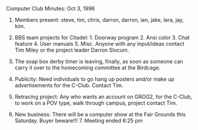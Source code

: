 Computer Club Minutes:  Oct 3, 1996 </p><p>
1.  Members present:  steve, tim, chris, darron, darron,  	ian, jake, lara, jay, kim. </p><p>
2.  BBS team projects for Citadel: 	1. Doorway program  	2. Ansi color 	3. Chat feature 	4. User manuals 	5. Misc.  	Anyone with any input/ideas contact Tim Miley  	or the project leader Darron Slocum. </p><p>
3.  The soap box derby timer is leaving, finally, as soon     as someone can carry it over to the homecoming      committee at the Birdcage. </p><p>
4.  Publicity: 	Need individuals to go hang up posters and/or  	make up advertisements for the C-Club.  Contact 	Tim. </p><p>
5.  Retracing project: 	Any who wants an account on GROG2, for the C-Club, 	to work on a POV type, walk through campus, project 	contact Tim. </p><p>
6.  New business: 	There will be a computer show at the Fair Grounds      	this Saturday.  Buyer beware!!!   7.  Meeting ended 6:25 pm </p><p>
</p>
